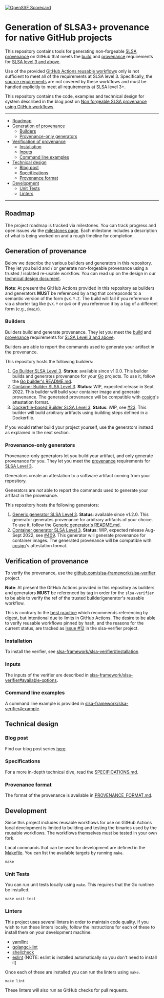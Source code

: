 [![OpenSSF Scorecard](https://api.securityscorecards.dev/projects/github.com/slsa-framework/slsa-github-generator/badge)](https://api.securityscorecards.dev/projects/github.com/slsa-framework/slsa-github-generator)

# Generation of SLSA3+ provenance for native GitHub projects

This repository contains tools for generating non-forgeable [SLSA provenance](https://slsa.dev/) on GitHub that meets the [build](https://slsa.dev/spec/v0.1/requirements#build-requirements) and [provenance](https://slsa.dev/spec/v0.1/requirements#provenance-requirements) requirements for [SLSA level 3 and above](https://slsa.dev/spec/v0.1/levels).

Use of the provided [GitHub Actions reusable workflow](https://docs.github.com/en/actions/using-workflows/reusing-workflows)s only is not sufficient to meet all of the requirements at SLSA level 3. Specifically, the [source requirements](https://slsa.dev/spec/v0.1/requirements#source-requirements) are not covered by these workflows and must be handled explicitly to meet all requirements at SLSA level 3+.

This repository contains the code, examples and technical design for system described in the blog post on [Non forgeable SLSA provenance using GitHub workflows](https://security.googleblog.com/2022/04/improving-software-supply-chain.html).

---

- [Roadmap](#roadmap)
- [Generation of provenance](#generation-of-provenance)
  - [Builders](#builders)
  - [Provenance-only generators](#provenance-only-generators)
- [Verification of provenance](#verification-of-provenance)
  - [Installation](#installation)
  - [Inputs](#inputs)
  - [Command line examples](#command-line-examples)
- [Technical design](#technical-design)
  - [Blog post](#blog-post)
  - [Specifications](#specifications)
  - [Provenance format](#provenance-format)
- [Development](#development)
  - [Unit Tests](#unit-tests)
  - [Linters](#linters)

---

## Roadmap

The project roadmap is tracked via milestones. You can track progress and open
issues via the [milestones page](https://github.com/slsa-framework/slsa-github-generator/milestones?direction=asc&sort=due_date&state=open).
Each milestone includes a description of what is being worked on and a rough
timeline for completion.

## Generation of provenance

Below we describe the various builders and generators in this repository. They let you build and / or generate non-forgeable provenance
using a trusted / isolated re-usable workflow. You can read up on the design in our [technical design document](#technical-design).

**Note**: At present the GitHub Actions provided in this repository as builders and generators **MUST** be referenced by
a tag that correpsonds to a semantic version of the form `@vX.Y.Z`. The build will fail
if you reference it via a shorter tag like `@vX.Y` or `@vX` or if you reference it by a tag of a different form (e.g., `@main`).

### Builders

Builders build and generate provenance. They let you meet the [build](https://slsa.dev/spec/v0.1/requirements#build-requirements)
and [provenance](https://slsa.dev/spec/v0.1/requirements#provenance-requirements) requirements for [SLSA Level 3 and above](https://slsa.dev/spec/v0.1/levels).

Builders are able to report the commands used to generate your artifact in the provenance.

This repository hosts the following builders:

1. [Go Builder SLSA Level 3](internal/builders/go/README.md). **Status**: available since v1.0.0.
   This builder builds and generates provenance for your [Go](https://go.dev/) projects. To use it,
   follow the [Go builder's README.md](internal/builders/go/README.md).
1. [Container Builder SLSA Level 3](TODO). **Status**: WIP, expected release in Sept 2022.
   This builder will build your container image and generate provenance. The generated provenance will be compatible with
   [cosign](https://github.com/sigstore/cosign)'s attestation format.
1. [Dockerfile-based Builder SLSA Level 3](TODO). **Status**: WIP, see [#23](https://github.com/slsa-framework/slsa-github-generator/issues/23).
   This builder will build arbitrary artifacts using building steps defined in a Dockerfile.

If you would rather build your project yourself, use the generators instead as explained in the next section.

### Provenance-only generators

Provenance-only generators let you build your artifact, and only generate provenance for you.
They let you meet the [provenance](https://slsa.dev/spec/v0.1/requirements#provenance-requirements) requirements
for [SLSA Level 3](https://slsa.dev/spec/v0.1/levels).

Generators create an attestation to a software artifact coming from your repository.

Generators are _not_ able to report the commands used to generate your artifact in the provenance.

This repository hosts the following generators:

1. [Generic generator SLSA Level 3](internal/builders/generic/README.md). **Status**: available since v1.2.0.
   This generator generates provenance for arbitrary artifacts of your choice. To use it,
   follow the [Generic generator's README.md](internal/builders/generic/README.md).
1. [Container generator SLSA Level 3](TODO). **Status**: WIP, expected release Aug-Sept 2022, see [#409](https://github.com/slsa-framework/slsa-github-generator/issues/409).
   This generator will generate provenance for container images. The generated provenance will be compatible with
   [cosign](https://github.com/sigstore/cosign)'s attestation format.

## Verification of provenance

To verify the provenance, use the [github.com/slsa-framework/slsa-verifier](https://github.com/slsa-framework/slsa-verifier) project.

**Note**: At present the GitHub Actions provided in this repository as builders and generators **MUST** be referenced by tag in order for the `slsa-verifier` to be able to verify the ref of the trusted builder/generator's reusable workflow.

This is contrary to the [best practice](https://docs.github.com/en/actions/security-guides/security-hardening-for-github-actions#using-third-party-actions) which recommends referencing by digest, but intentional due to limits in GitHub Actions.
The desire to be able to verify reusable workflows pinned by hash, and the reasons for the current status, are tracked as [Issue #12](https://github.com/slsa-framework/slsa-verifier/issues/12) in the slsa-verifier project.

### Installation

To install the verifier, see [slsa-framework/slsa-verifier#installation](https://github.com/slsa-framework/slsa-verifier#installation).

### Inputs

The inputs of the verifier are described in [slsa-framework/slsa-verifier#available-options](https://github.com/slsa-framework/slsa-verifier#available-options).

### Command line examples

A command line example is provided in [slsa-framework/slsa-verifier#example](https://github.com/slsa-framework/slsa-verifier#example).

## Technical design

### Blog post

Find our blog post series [here](https://security.googleblog.com/2022/04/improving-software-supply-chain.html).

### Specifications

For a more in-depth technical dive, read the [SPECIFICATIONS.md](./SPECIFICATIONS.md).

### Provenance format

The format of the provenance is available in [PROVENANCE_FORMAT.md](./PROVENANCE_FORMAT.md).

## Development

Since this project includes reusable workflows for use on GitHub Actions local
development is limited to building and testing the binaries used by the reusable
workflows. The workflows themselves must be tested in your own fork.

Local commands that can be used for development are defined in the
[Makefile](./Makefile). You can list the available targets by running `make`.

```
make
```

### Unit Tests

You can run unit tests locally using `make`. This requires that the Go runtime
be installed.

```
make unit-test
```

### Linters

This project uses several linters in order to maintain code quality. If you wish
to run these linters locally, follow the instructions for each of these to
install them on your development machine.

- [yamllint](https://yamllint.readthedocs.io/)
- [golangci-lint](https://golangci-lint.run/)
- [shellcheck](https://www.shellcheck.net/)
- [eslint](https://eslint.org/) (NOTE: eslint is installed automatically so you
  don't need to install it)

Once each of these are installed you can run the linters using `make`.

```
make lint
```

These linters will also run as GitHub checks for pull requests.
